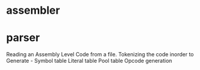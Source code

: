 # assembler
# parser
 Reading an Assembly Level Code from a file.
 Tokenizing the code inorder to Generate -
 Symbol table
 Literal table 
 Pool table
 Opcode generation
